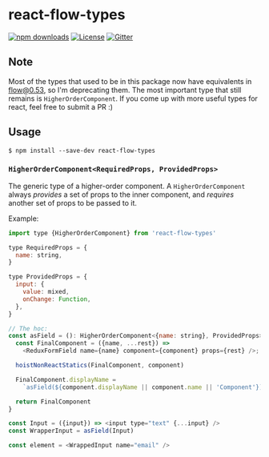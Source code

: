 # react-flow-types

[![npm downloads](https://img.shields.io/npm/dt/react-flow-types.svg)](https://www.npmjs.com/package/react-flow-types)
[![License](https://img.shields.io/badge/license-MIT-blue.svg)](https://raw.githubusercontent.com/nordsoftware/react-flow-types/master/LICENSE)
[![Gitter](https://img.shields.io/gitter/room/norsoftware/open-source.svg?maxAge=2592000)](https://gitter.im/nordsoftware/open-source)

## Note

Most of the types that used to be in this package now have equivalents in [flow@0.53](https://github.com/facebook/flow/releases/tag/v0.53.0), so I'm deprecating them. The most important type that still remains is `HigherOrderComponent`. If you come up with more useful types for react, feel free to submit a PR :)

## Usage

```
$ npm install --save-dev react-flow-types
```

### `HigherOrderComponent<RequiredProps, ProvidedProps>`

The generic type of a higher-order component. A `HigherOrderComponent` always *provides* a set of props to the inner component, and *requires* another set of props to be passed to it.

Example:

```javascript
import type {HigherOrderComponent} from 'react-flow-types'

type RequiredProps = {
  name: string,
}

type ProvidedProps = {
  input: {
    value: mixed,
    onChange: Function,
  },
}

// The hoc:
const asField = (): HigherOrderComponent<{name: string}, ProvidedProps> => (component): any => {
  const FinalComponent = ({name, ...rest}) =>
    <ReduxFormField name={name} component={component} props={rest} />;

  hoistNonReactStatics(FinalComponent, component)

  FinalComponent.displayName =
    `asField(${component.displayName || component.name || 'Component'})`

  return FinalComponent
}

const Input = ({input}) => <input type="text" {...input} />
const WrapperInput = asField(Input)

const element = <WrappedInput name="email" />
```
